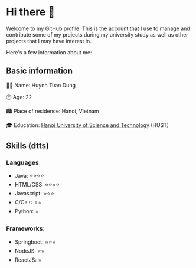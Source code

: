 # Hi there 👋

Welcome to my GitHub profile. This is the account that I use to manage and contribute some of my projects during my university study as well as other projects that I may have interest in.

Here's a few information about me:

## Basic information

👨‍💻 Name: Huynh Tuan Dung

🕑 Age: 22

🏙️ Place of residence: Hanoi, Vietnam

🎓 Education: [Hanoi University of Science and Technology](https://hust.edu.vn) (HUST)

## Skills (dtts)
### Languages
- Java: ⭐⭐⭐⭐
- HTML/CSS: ⭐⭐⭐⭐
- Javascript: ⭐⭐⭐
- C/C++: ⭐⭐
- Python: ⭐

### Frameworks:
- Springboot: ⭐⭐⭐
- NodeJS: ⭐⭐
- ReactJS: ⭐

<!--
**ItsLouisAnderson/ItsLouisAnderson** is a ✨ _special_ ✨ repository because its `README.md` (this file) appears on your GitHub profile.

Here are some ideas to get you started:

- 🔭 I’m currently working on ...
- 🌱 I’m currently learning ...
- 👯 I’m looking to collaborate on ...
- 🤔 I’m looking for help with ...
- 💬 Ask me about ...
- 📫 How to reach me: ...
- 😄 Pronouns: ...
- ⚡ Fun fact: ...
-->
